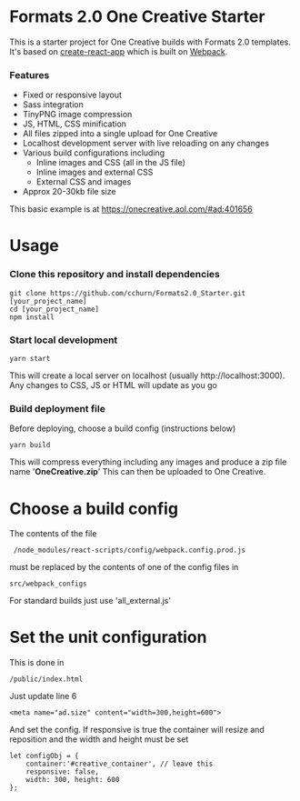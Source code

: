 
# Formats 2.0 One Creative Starter

This is a starter project for One Creative builds with Formats 2.0 templates. It's based on [create-react-app](https://github.com/facebook/create-react-app) which is built on [Webpack](https://webpack.js.org/). 

### Features
  - Fixed or responsive layout
  - Sass integration
  - TinyPNG image compression
  - JS, HTML, CSS minification
  - All files zipped into a single upload for One Creative
  - Localhost development server with live reloading on any changes
  - Various build configurations including
	  - Inline images and CSS (all in the JS file)
	  - Inline images and external CSS 
	  - External CSS and images
  - Approx 20-30kb file size 

This basic example is at https://onecreative.aol.com/#ad:401656

# Usage
### Clone this repository and install dependencies

    git clone https://github.com/cchurn/Formats2.0_Starter.git [your_project_name]
    cd [your_project_name]
    npm install

### Start local development

    yarn start

This will create a local server on localhost (usually http://localhost:3000). Any changes to CSS, JS or HTML will update  as you go
### Build deployment file
Before deploying, choose a build config (instructions below)

    yarn build

This will compress everything including any images and produce a zip file name '**OneCreative.zip**'
This can then be uploaded to One Creative. 

# Choose a  build config
The contents of the file 

     /node_modules/react-scripts/config/webpack.config.prod.js 

 must be replaced by the contents of one of the config files in
 

    src/webpack_configs
For standard builds just use 'all_external.js'
# Set the unit configuration
This is done in 

    /public/index.html
Just update line 6

    <meta name="ad.size" content="width=300,height=600">
And set the config. If responsive is true the container will resize and reposition and the width and height must be set

    let configObj = {  
	    container:'#creative_container', // leave this
	    responsive: false, 
	    width: 300, height: 600
    };
